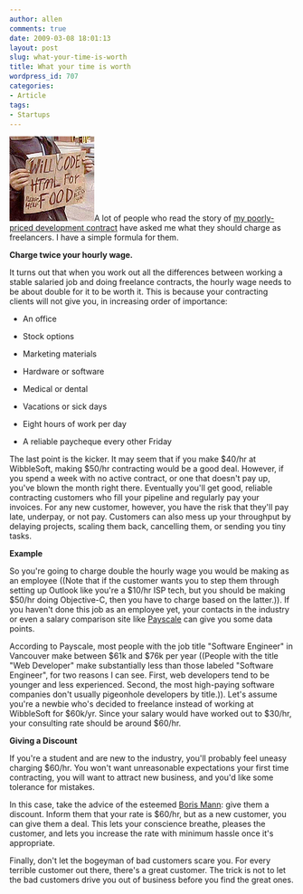 ```yaml
---
author: allen
comments: true
date: 2009-03-08 18:01:13
layout: post
slug: what-your-time-is-worth
title: What your time is worth
wordpress_id: 707
categories:
- Article
tags:
- Startups
---
```


![Although eating is a good goal, most contractors should aim higher.](/images/wp-uploads/2009/03/will_code2.png)A lot of people who read the story of [my poorly-priced development contract](http://www.antipode.ca/2009/the-california-guys/) have asked me what they should charge as freelancers. I have a simple formula for them.

**Charge twice your hourly wage.**

It turns out that when you work out all the differences between working a stable salaried job and doing freelance contracts, the hourly wage needs to be about double for it to be worth it. This is because your contracting clients will not give you, in increasing order of importance:



* An office

* Stock options

* Marketing materials

* Hardware or software

* Medical or dental

* Vacations or sick days

* Eight hours of work per day

* A reliable paycheque every other Friday


The last point is the kicker. It may seem that if you make $40/hr at WibbleSoft, making $50/hr contracting would be a good deal. However, if you spend a week with no active contract, or one that doesn't pay up, you've blown the month right there. Eventually you'll get good, reliable contracting customers who fill your pipeline and regularly pay your invoices. For any new customer, however, you have the risk that they'll pay late, underpay, or not pay. Customers can also mess up your throughput by delaying projects, scaling them back, cancelling them, or sending you tiny tasks.

**Example**

So you're going to charge double the hourly wage you would be making as an employee ((Note that if the customer wants you to step them through setting up Outlook like you're a $10/hr ISP tech, but you should be making $50/hr doing Objective-C, then you have to charge based on the latter.)). If you haven't done this job as an employee yet, your contacts in the industry or even a salary comparison site like [Payscale](http://www.payscale.com/) can give you some data points.

According to Payscale, most people with the job title "Software Engineer" in Vancouver make between $61k and $76k per year ((People with the title "Web Developer" make substantially less than those labeled "Software Engineer", for two reasons I can see. First, web developers tend to be younger and less experienced. Second, the most high-paying software companies don't usually pigeonhole developers by title.)). Let's assume you're a newbie who's decided to freelance instead of working at WibbleSoft for $60k/yr. Since your salary would have worked out to $30/hr, your consulting rate should be around $60/hr.

**Giving a Discount**

If you're a student and are new to the industry, you'll probably feel uneasy charging $60/hr. You won't want unreasonable expectations your first time contracting, you will want to attract new business, and you'd like some tolerance for mistakes.

In this case, take the advice of the esteemed [Boris Mann](http://bmannconsulting.com/): give them a discount. Inform them that your rate is $60/hr, but as a new customer, you can give them a deal. This lets your conscience breathe, pleases the customer, and lets you increase the rate with minimum hassle once it's appropriate.

Finally, don't let the bogeyman of bad customers scare you. For every terrible customer out there, there's a great customer. The trick is not to let the bad customers drive you out of business before you find the great ones.
